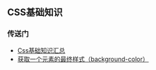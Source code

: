 ## CSS基础知识

### 传送门

- [Css基础知识汇总](https://github.com/careteenL/webFEDeveloper/blob/master/Front-end-knowledge/css-basis/20180613-css.md)
- [获取一个元素的最终样式（background-color）](https://github.com/careteenL/webFEDeveloper/blob/master/Front-end-knowledge/css-basis/20180911-getStyle.html)